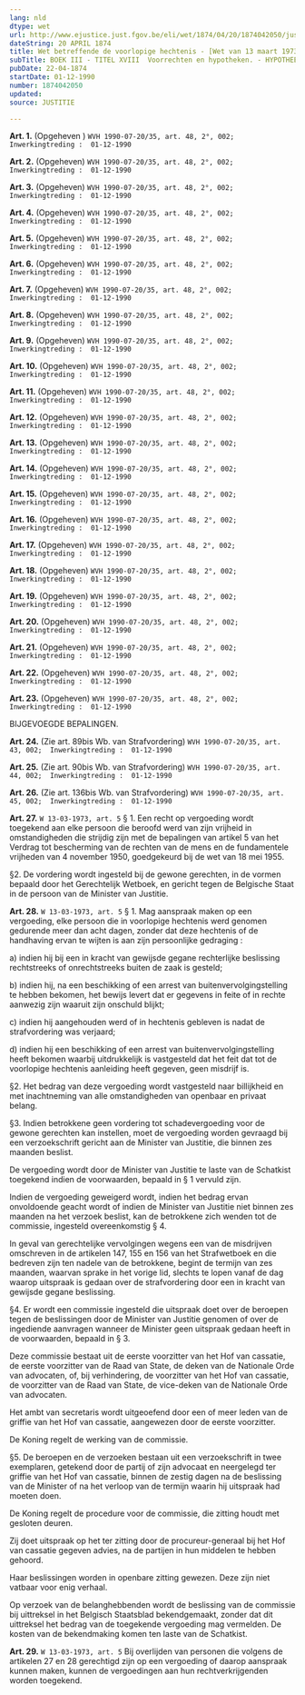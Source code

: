 ```yaml
---
lang: nld
dtype: wet
url: http://www.ejustice.just.fgov.be/eli/wet/1874/04/20/1874042050/justel
dateString: 20 APRIL 1874
title: Wet betreffende de voorlopige hechtenis - [Wet van 13 maart 1973 betreffende de vergoeding voor onwerkzame voorlopige hechtenis
subTitle: BOEK III - TITEL XVIII  Voorrechten en hypotheken. - HYPOTHEEKWET
pubDate: 22-04-1874
startDate: 01-12-1990
number: 1874042050
updated: 
source: JUSTITIE

---
```

**Art. 1.** (Opgeheven ) `WVH 1990-07-20/35, art. 48, 2°, 002;  Inwerkingtreding :  01-12-1990`


**Art. 2.** (Opgeheven) `WVH 1990-07-20/35, art. 48, 2°, 002;  Inwerkingtreding :  01-12-1990`


**Art. 3.** (Opgeheven) `WVH 1990-07-20/35, art. 48, 2°, 002;  Inwerkingtreding :  01-12-1990`


**Art. 4.** (Opgeheven) `WVH 1990-07-20/35, art. 48, 2°, 002;  Inwerkingtreding :  01-12-1990`


**Art. 5.** (Opgeheven) `WVH 1990-07-20/35, art. 48, 2°, 002;  Inwerkingtreding :  01-12-1990`


**Art. 6.** (Opgeheven) `WVH 1990-07-20/35, art. 48, 2°, 002;  Inwerkingtreding :  01-12-1990`


**Art. 7.** (Opgeheven) `WVH 1990-07-20/35, art. 48, 2°, 002;  Inwerkingtreding :  01-12-1990`


**Art. 8.** (Opgeheven) `WVH 1990-07-20/35, art. 48, 2°, 002;  Inwerkingtreding :  01-12-1990`


**Art. 9.** (Opgeheven) `WVH 1990-07-20/35, art. 48, 2°, 002;  Inwerkingtreding :  01-12-1990`


**Art. 10.** (Opgeheven) `WVH 1990-07-20/35, art. 48, 2°, 002;  Inwerkingtreding :  01-12-1990`


**Art. 11.** (Opgeheven) `WVH 1990-07-20/35, art. 48, 2°, 002;  Inwerkingtreding :  01-12-1990`


**Art. 12.** (Opgeheven) `WVH 1990-07-20/35, art. 48, 2°, 002;  Inwerkingtreding :  01-12-1990`


**Art. 13.** (Opgeheven) `WVH 1990-07-20/35, art. 48, 2°, 002;  Inwerkingtreding :  01-12-1990`


**Art. 14.** (Opgeheven) `WVH 1990-07-20/35, art. 48, 2°, 002;  Inwerkingtreding :  01-12-1990`


**Art. 15.** (Opgeheven) `WVH 1990-07-20/35, art. 48, 2°, 002;  Inwerkingtreding :  01-12-1990`


**Art. 16.** (Opgeheven) `WVH 1990-07-20/35, art. 48, 2°, 002;  Inwerkingtreding :  01-12-1990`


**Art. 17.** (Opgeheven) `WVH 1990-07-20/35, art. 48, 2°, 002;  Inwerkingtreding :  01-12-1990`


**Art. 18.** (Opgeheven) `WVH 1990-07-20/35, art. 48, 2°, 002;  Inwerkingtreding :  01-12-1990`


**Art. 19.** (Opgeheven) `WVH 1990-07-20/35, art. 48, 2°, 002;  Inwerkingtreding :  01-12-1990`


**Art. 20.** (Opgeheven) `WVH 1990-07-20/35, art. 48, 2°, 002;  Inwerkingtreding :  01-12-1990`


**Art. 21.** (Opgeheven) `WVH 1990-07-20/35, art. 48, 2°, 002;  Inwerkingtreding :  01-12-1990`


**Art. 22.** (Opgeheven) `WVH 1990-07-20/35, art. 48, 2°, 002;  Inwerkingtreding :  01-12-1990`


**Art. 23.** (Opgeheven) `WVH 1990-07-20/35, art. 48, 2°, 002;  Inwerkingtreding :  01-12-1990`


BIJGEVOEGDE BEPALINGEN.


**Art. 24.** (Zie art. 89bis Wb. van Strafvordering) `WVH 1990-07-20/35, art. 43, 002;  Inwerkingtreding :  01-12-1990`


**Art. 25.** (Zie art. 90bis Wb. van Strafvordering) `WVH 1990-07-20/35, art. 44, 002;  Inwerkingtreding :  01-12-1990`


**Art. 26.** (Zie art. 136bis Wb. van Strafvordering) `WVH 1990-07-20/35, art. 45, 002;  Inwerkingtreding :  01-12-1990`


**Art. 27.** `W 13-03-1973, art. 5` § 1. Een recht op vergoeding wordt toegekend aan elke persoon die beroofd werd van zijn vrijheid in omstandigheden die strijdig zijn met de bepalingen van artikel 5 van het Verdrag tot bescherming van de rechten van de mens en de fundamentele vrijheden van 4 november 1950, goedgekeurd bij de wet van 18 mei 1955.


§2.  De vordering wordt ingesteld bij de gewone gerechten, in de vormen bepaald door het Gerechtelijk Wetboek, en gericht tegen de Belgische Staat in de persoon van de Minister van Justitie.


**Art. 28.** `W 13-03-1973, art. 5` § 1. Mag aanspraak maken op een vergoeding, elke persoon die in voorlopige hechtenis werd genomen gedurende meer dan acht dagen, zonder dat deze hechtenis of de handhaving ervan te wijten is aan zijn persoonlijke gedraging :

a) indien hij bij een in kracht van gewijsde gegane rechterlijke beslissing rechtstreeks of onrechtstreeks buiten de zaak is gesteld;

b) indien hij, na een beschikking of een arrest van buitenvervolgingstelling te hebben bekomen, het bewijs levert dat er gegevens in feite of in rechte aanwezig zijn waaruit zijn onschuld blijkt;

c) indien hij aangehouden werd of in hechtenis gebleven is nadat de strafvordering was verjaard;

d) indien hij een beschikking of een arrest van buitenvervolgingstelling heeft bekomen waarbij uitdrukkelijk is vastgesteld dat het feit dat tot de voorlopige hechtenis aanleiding heeft gegeven, geen misdrijf is.


§2.  Het bedrag van deze vergoeding wordt vastgesteld naar billijkheid en met inachtneming van alle omstandigheden van openbaar en privaat belang.


§3.  Indien betrokkene geen vordering tot schadevergoeding voor de gewone gerechten kan instellen, moet de vergoeding worden gevraagd bij een verzoekschrift gericht aan de Minister van Justitie, die binnen zes maanden beslist.

De vergoeding wordt door de Minister van Justitie te laste van de Schatkist toegekend indien de voorwaarden, bepaald in § 1 vervuld zijn.

Indien de vergoeding geweigerd wordt, indien het bedrag ervan onvoldoende geacht wordt of indien de Minister van Justitie niet binnen zes maanden na het verzoek beslist, kan de betrokkene zich wenden tot de commissie, ingesteld overeenkomstig § 4.

In geval van gerechtelijke vervolgingen wegens een van de misdrijven omschreven in de artikelen 147, 155 en 156 van het Strafwetboek en die bedreven zijn ten nadele van de betrokkene, begint de termijn van zes maanden, waarvan sprake in het vorige lid, slechts te lopen vanaf de dag waarop uitspraak is gedaan over de strafvordering door een in kracht van gewijsde gegane beslissing.


§4.  Er wordt een commissie ingesteld die uitspraak doet over de beroepen tegen de beslissingen door de Minister van Justitie genomen of over de ingediende aanvragen wanneer de Minister geen uitspraak gedaan heeft in de voorwaarden, bepaald in § 3.

Deze commissie bestaat uit de eerste voorzitter van het Hof van cassatie, de eerste voorzitter van de Raad van State, de deken van de Nationale Orde van advocaten, of, bij verhindering, de voorzitter van het Hof van cassatie, de voorzitter van de Raad van State, de vice-deken van de Nationale Orde van advocaten.

Het ambt van secretaris wordt uitgeoefend door een of meer leden van de griffie van het Hof van cassatie, aangewezen door de eerste voorzitter.

De Koning regelt de werking van de commissie.


§5.  De beroepen en de verzoeken bestaan uit een verzoekschrift in twee exemplaren, getekend door de partij of zijn advocaat en neergelegd ter griffie van het Hof van cassatie, binnen de zestig dagen na de beslissing van de Minister of na het verloop van de termijn waarin hij uitspraak had moeten doen.

De Koning regelt de procedure voor de commissie, die zitting houdt met gesloten deuren.

Zij doet uitspraak op het ter zitting door de procureur-generaal bij het Hof van cassatie gegeven advies, na de partijen in hun middelen te hebben gehoord.

Haar beslissingen worden in openbare zitting gewezen. Deze zijn niet vatbaar voor enig verhaal.

Op verzoek van de belanghebbenden wordt de beslissing van de commissie bij uittreksel in het Belgisch Staatsblad bekendgemaakt, zonder dat dit uittreksel het bedrag van de toegekende vergoeding mag vermelden. De kosten van de bekendmaking komen ten laste van de Schatkist.


**Art. 29.** `W 13-03-1973, art. 5` Bij overlijden van personen die volgens de artikelen 27 en 28 gerechtigd zijn op een vergoeding of daarop aanspraak kunnen maken, kunnen de vergoedingen aan hun rechtverkrijgenden worden toegekend.

